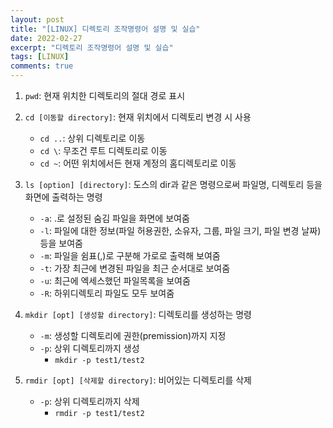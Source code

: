 ```yaml
---
layout: post
title: "[LINUX] 디렉토리 조작명령어 설명 및 실습"
date: 2022-02-27
excerpt: "디렉토리 조작명령어 설명 및 실습"
tags: [LINUX]
comments: true
---
```


1. `pwd`: 현재 위치한 디렉토리의 절대 경로 표시

2. `cd [이동할 directory]`: 현재 위치에서 디렉토리 변경 시 사용
    * `cd ..`: 상위 디렉토리로 이동
    * `cd \`: 무조건 루트 디렉토리로 이동
    * `cd ~`: 어떤 위치에서든 현재 계정의 홈디렉토리로 이동

1. `ls [option] [directory]`: 도스의  dir과 같은 명령으로써 파일명, 디렉토리 등을 화면에 출력하는 명령
    * `-a`: .로 설정된 숨김 파일을 화면에 보여줌
    * `-l`: 파일에 대한 정보(파일 허용권한, 소유자, 그룹, 파일 크기, 파일 변경 날짜) 등을 보여줌
    * `-m`: 파일을 쉼표(,)로 구분해 가로로 출력해 보여줌
    * `-t`: 가장 최근에 변경된 파일을 최근 순서대로 보여줌
    * `-u`: 최근에 엑세스했던 파일목록을 보여줌
    * `-R`: 하위디렉토리 파일도 모두 보여줌

1. `mkdir [opt] [생성할 directory]`: 디렉토리를 생성하는 명령
    * `-m`: 생성할 디렉토리에 권한(premission)까지 지정
    * `-p`: 상위 디렉토리까지 생성
        * `mkdir -p test1/test2`

1. `rmdir [opt] [삭제할 directory]`: 비어있는 디렉토리를 삭제
    * `-p`: 상위 디렉토리까지 삭제
        * `rmdir -p test1/test2`